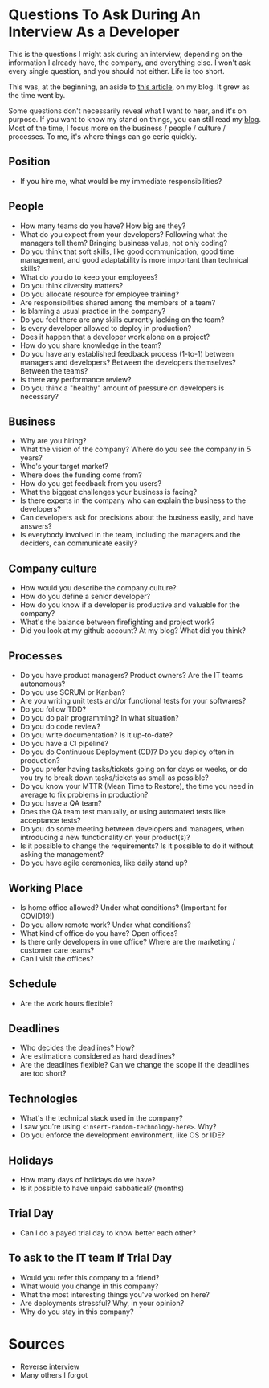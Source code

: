 # Questions To Ask During An Interview As a Developer

This is the questions I might ask during an interview, depending on the information I already have, the company, and everything else. I won't ask every single question, and you should not either. Life is too short.

This was, at the beginning, an aside to [this article](https://thevaluable.dev/find-best-software-developer-job/), on my blog. It grew as the time went by.

Some questions don't necessarily reveal what I want to hear, and it's on purpose. If you want to know my stand on things, you can still read my [blog](https://thevaluable.dev/). Most of the time, I focus more on the business / people / culture / processes. To me, it's where things can go eerie quickly.

## Position

* If you hire me, what would be my immediate responsibilities?

## People

* How many teams do you have? How big are they?
* What do you expect from your developers? Following what the managers tell them? Bringing business value, not only coding?
* Do you think that soft skills, like good communication, good time management, and good adaptability is more important than technical skills?
* What do you do to keep your employees?
* Do you think diversity matters?
* Do you allocate resource for employee training?
* Are responsibilities shared among the members of a team?
* Is blaming a usual practice in the company?
* Do you feel there are any skills currently lacking on the team?
* Is every developer allowed to deploy in production?
* Does it happen that a developer work alone on a project?
* How do you share knowledge in the team?
* Do you have any established feedback process (1-to-1) between managers and developers? Between the developers themselves? Between the teams?
* Is there any performance review?
* Do you think a "healthy" amount of pressure on developers is necessary?

## Business

* Why are you hiring?
* What the vision of the company? Where do you see the company in 5 years?
* Who's your target market?
* Where does the funding come from?
* How do you get feedback from you users?
* What the biggest challenges your business is facing?
* Is there experts in the company who can explain the business to the developers?
* Can developers ask for precisions about the business easily, and have answers?
* Is everybody involved in the team, including the managers and the deciders, can communicate easily?

## Company culture

* How would you describe the company culture?
* How do you define a senior developer?
* How do you know if a developer is productive and valuable for the company?
* What's the balance between firefighting and project work?
* Did you look at my github account? At my blog? What did you think?

## Processes

* Do you have product managers? Product owners? Are the IT teams autonomous?
* Do you use SCRUM or Kanban?
* Are you writing unit tests and/or functional tests for your softwares?
* Do you follow TDD?
* Do you do pair programming? In what situation?
* Do you do code review?
* Do you write documentation? Is it up-to-date?
* Do you have a CI pipeline?
* Do you do Continuous Deployment (CD)? Do you deploy often in production?
* Do you prefer having tasks/tickets going on for days or weeks, or do you try to break down tasks/tickets as small as possible?
* Do you know your MTTR (Mean Time to Restore), the time you need in average to fix problems in production?
* Do you have a QA team?
* Does the QA team test manually, or using automated tests like acceptance tests?
* Do you do some meeting between developers and managers, when introducing a new functionality on your product(s)?
* Is it possible to change the requirements? Is it possible to do it without asking the management?
* Do you have agile ceremonies, like daily stand up?

## Working Place

* Is home office allowed? Under what conditions? (Important for COVID19!)
* Do you allow remote work? Under what conditions?
* What kind of office do you have? Open offices?
* Is there only developers in one office? Where are the marketing / customer care teams?
* Can I visit the offices?

## Schedule 

* Are the work hours flexible?

## Deadlines

* Who decides the deadlines? How?
* Are estimations considered as hard deadlines?
* Are the deadlines flexible? Can we change the scope if the deadlines are too short?

## Technologies

* What's the technical stack used in the company?
* I saw you're using `<insert-random-technology-here>`. Why?
* Do you enforce the development environment, like OS or IDE?

## Holidays

* How many days of holidays do we have?
* Is it possible to have unpaid sabbatical? (months)

## Trial Day

* Can I do a payed trial day to know better each other?

## To ask to the IT team If Trial Day

* Would you refer this company to a friend?
* What would you change in this company?
* What the most interesting things you've worked on here?
* Are deployments stressful? Why, in your opinion?
* Why do you stay in this company?

# Sources

* [Reverse interview](https://github.com/viraptor/reverse-interview)
* Many others I forgot
